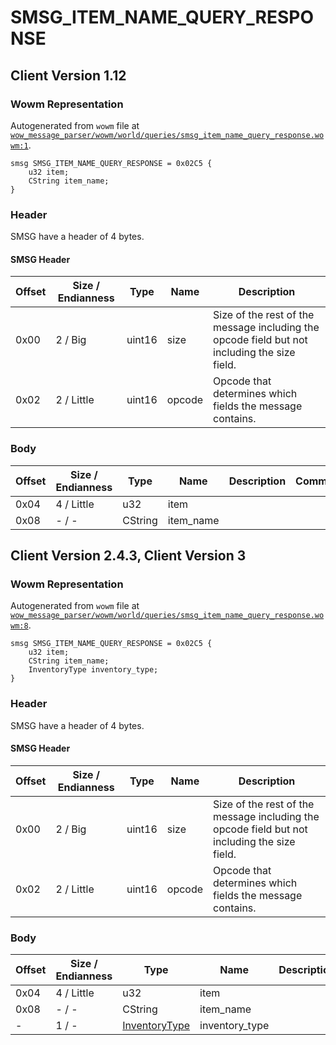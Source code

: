 # SMSG_ITEM_NAME_QUERY_RESPONSE

## Client Version 1.12

### Wowm Representation

Autogenerated from `wowm` file at [`wow_message_parser/wowm/world/queries/smsg_item_name_query_response.wowm:1`](https://github.com/gtker/wow_messages/tree/main/wow_message_parser/wowm/world/queries/smsg_item_name_query_response.wowm#L1).
```rust,ignore
smsg SMSG_ITEM_NAME_QUERY_RESPONSE = 0x02C5 {
    u32 item;
    CString item_name;
}
```
### Header

SMSG have a header of 4 bytes.

#### SMSG Header

| Offset | Size / Endianness | Type   | Name   | Description |
| ------ | ----------------- | ------ | ------ | ----------- |
| 0x00   | 2 / Big           | uint16 | size   | Size of the rest of the message including the opcode field but not including the size field.|
| 0x02   | 2 / Little        | uint16 | opcode | Opcode that determines which fields the message contains.|

### Body

| Offset | Size / Endianness | Type | Name | Description | Comment |
| ------ | ----------------- | ---- | ---- | ----------- | ------- |
| 0x04 | 4 / Little | u32 | item |  |  |
| 0x08 | - / - | CString | item_name |  |  |

## Client Version 2.4.3, Client Version 3

### Wowm Representation

Autogenerated from `wowm` file at [`wow_message_parser/wowm/world/queries/smsg_item_name_query_response.wowm:8`](https://github.com/gtker/wow_messages/tree/main/wow_message_parser/wowm/world/queries/smsg_item_name_query_response.wowm#L8).
```rust,ignore
smsg SMSG_ITEM_NAME_QUERY_RESPONSE = 0x02C5 {
    u32 item;
    CString item_name;
    InventoryType inventory_type;
}
```
### Header

SMSG have a header of 4 bytes.

#### SMSG Header

| Offset | Size / Endianness | Type   | Name   | Description |
| ------ | ----------------- | ------ | ------ | ----------- |
| 0x00   | 2 / Big           | uint16 | size   | Size of the rest of the message including the opcode field but not including the size field.|
| 0x02   | 2 / Little        | uint16 | opcode | Opcode that determines which fields the message contains.|

### Body

| Offset | Size / Endianness | Type | Name | Description | Comment |
| ------ | ----------------- | ---- | ---- | ----------- | ------- |
| 0x04 | 4 / Little | u32 | item |  |  |
| 0x08 | - / - | CString | item_name |  |  |
| - | 1 / - | [InventoryType](inventorytype.md) | inventory_type |  |  |

